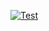 [![Test](https://github.com/mages-py/03_js_2/actions/workflows/main.yml/badge.svg )](https://github.com/mages-py/03_js_2/actions )